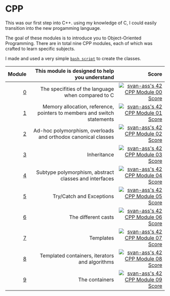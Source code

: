 # CPP

This was our first step into C++. using my knowledge of C, I could easily transition into the new progamming language.

The goal of these modules is to introduce you to Object-Oriented Programming. 
There are in total nine CPP modules, each of which was crafted to learn specific subjects.

I made and used a very simple [`bash script`](https://github.com/steryu/CreateClass-script) to create the classes.

| Module | This module is designed to help you understand | Score |
| ------:|------------:|------:|
|[0](https://github.com/steryu/CPP/tree/main/cpp00)|The specifities of the language when compared to C|[![svan-ass's 42 CPP Module 00 Score](https://badge42.vercel.app/api/v2/clfladlx3000608l58byc7e5w/project/2661678)](https://github.com/JaeSeoKim/badge42)|
|[1](https://github.com/steryu/CPP/tree/main/cpp01)|Memory allocation, reference, pointers to members and switch statements| [![svan-ass's 42 CPP Module 01 Score](https://badge42.vercel.app/api/v2/clfladlx3000608l58byc7e5w/project/2860273)](https://github.com/JaeSeoKim/badge42)|
|[2](https://github.com/steryu/CPP/tree/main/cpp02)|Ad-hoc polymorphism, overloads and orthodox canonical classes|[![svan-ass's 42 CPP Module 02 Score](https://badge42.vercel.app/api/v2/clfladlx3000608l58byc7e5w/project/2883440)](https://github.com/JaeSeoKim/badge42)|
|[3](https://github.com/steryu/CPP/tree/main/cpp03)|Inheritance|[![svan-ass's 42 CPP Module 03 Score](https://badge42.vercel.app/api/v2/clfladlx3000608l58byc7e5w/project/2904115)](https://github.com/JaeSeoKim/badge42)|
|[4](https://github.com/steryu/CPP/tree/main/cpp04)|Subtype polymorphism, abstract classes and interfaces|[![svan-ass's 42 CPP Module 04 Score](https://badge42.vercel.app/api/v2/clfladlx3000608l58byc7e5w/project/2914531)](https://github.com/JaeSeoKim/badge42)|
|[5](https://github.com/steryu/CPP/tree/main/cpp05)|Try/Catch and Exceptions|[![svan-ass's 42 CPP Module 05 Score](https://badge42.vercel.app/api/v2/clfladlx3000608l58byc7e5w/project/2944167)](https://github.com/JaeSeoKim/badge42)|
|[6](https://github.com/steryu/CPP/tree/main/cpp06)|The different casts|[![svan-ass's 42 CPP Module 06 Score](https://badge42.vercel.app/api/v2/clfladlx3000608l58byc7e5w/project/2956856)](https://github.com/JaeSeoKim/badge42)|
|[7](https://github.com/steryu/CPP/tree/main/cpp07)|Templates|[![svan-ass's 42 CPP Module 07 Score](https://badge42.vercel.app/api/v2/clfladlx3000608l58byc7e5w/project/2961843)](https://github.com/JaeSeoKim/badge42)|
|[8](https://github.com/steryu/CPP/tree/main/cpp08)|Templated containers, iterators and algorithms|[![svan-ass's 42 CPP Module 08 Score](https://badge42.vercel.app/api/v2/clfladlx3000608l58byc7e5w/project/2963842)](https://github.com/JaeSeoKim/badge42)|
|[9](https://github.com/steryu/CPP/tree/main/cpp09)|The containers|[![svan-ass's 42 CPP Module 09 Score](https://badge42.vercel.app/api/v2/clfladlx3000608l58byc7e5w/project/2961843)](https://github.com/JaeSeoKim/badge42)|
